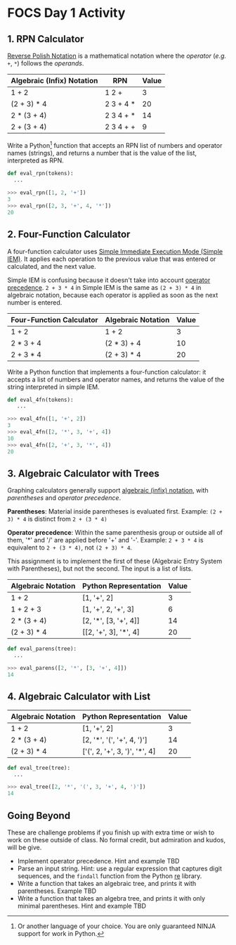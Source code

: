 # FOCS Day 1 Activity

## 1. RPN Calculator

[Reverse Polish Notation](https://en.wikipedia.org/wiki/Reverse_Polish_notation) is a mathematical notation where the *operator* (*e.g.* `+`, `*`) follows the *operands*.

| Algebraic (Infix) Notation | RPN | Value |
| --- | --- | --- |
| 1 + 2 | 1 2 + | 3 |
| (2 + 3) * 4 | 2 3 + 4 * | 20
| 2 * (3 + 4) | 2 3 4 + * | 14
| 2 + (3 + 4) | 2 3 4 + + | 9

Write a Python[^1] function that accepts an RPN list of numbers and operator names (strings), and returns a number that is the value of the list, interpreted as RPN.

``` python
def eval_rpn(tokens):
  ...
 
>>> eval_rpn([1, 2, '+'])
3
>>> eval_rpn([2, 3, '+', 4, '*'])
20
```

[^1]: Or another language of your choice. You are only guaranteed NINJA support for work in Python.


## 2. Four-Function Calculator
A four-function calculator uses [Simple Immediate Execution Mode (Simple IEM)](https://en.wikipedia.org/wiki/Calculator_input_methods#Immediate_execution). It applies each operation to the previous value that was entered or calculated, and the next value.

Simple IEM is confusing because it doesn't take into account [operator precedence](https://en.wikipedia.org/wiki/Order_of_operations). `2 + 3 * 4` in Simple IEM is the same as `(2 + 3) * 4` in algebraic notation, because each operator is applied as soon as the next number is entered.

| Four-Function Calculator | Algebraic Notation | Value |
| --- | --- | --- |
| 1 + 2 | 1 + 2 | 3 |
| 2 * 3 + 4 | (2 * 3) + 4 | 10 |
| 2 + 3 * 4 | (2 + 3) * 4 | 20 |

Write a Python function that implements a four-function calculator: it accepts a list of numbers and operator names, and returns the value of the string interpreted in simple IEM.

``` python
def eval_4fn(tokens):
   ...

>>> eval_4fn([1, '+', 2])
3
>>> eval_4fn([2, '*', 3, '+', 4])
10
>>> eval_4fn([2, '+', 3, '*', 4])
20
```

## 3. Algebraic Calculator with Trees

Graphing calculators generally support [algebraic (infix) notation](https://en.wikipedia.org/wiki/Calculator_input_methods#Infix_notation), with *parentheses* and *operator precedence*.

**Parentheses**: Material inside parentheses is evaluated first. Example: `(2 + 3) * 4` is distinct from `2 + (3 * 4)`

**Operator precedence**: Within the same parenthesis group or outside all of them, '*' and '/' are applied before '+' and '-'. Example: `2 + 3 * 4` is equivalent to `2 + (3 * 4)`, not `(2 + 3) * 4`.

This assignment is to implement the first of these (Algebraic Entry System with Parentheses), but not the second. The input is a list of lists.

| Algebraic Notation | Python Representation | Value |
| --- | --- | --- |
| 1 + 2 | [1, '+', 2] | 3 |
| 1 + 2 + 3 | [1, '+', 2, '+', 3] | 6 |
| 2 * (3 + 4) | [2, '*', [3, '+', 4]] | 14 |
| (2 + 3) * 4 | [[2, '+', 3], '*', 4] | 20 |

``` python
def eval_parens(tree):
  ...

>>> eval_parens([2, '*', [3, '+', 4]])
14
```

## 4. Algebraic Calculator with List

| Algebraic Notation | Python Representation | Value |
| --- | --- | --- |
| 1 + 2 | [1, '+', 2] | 3 |
| 2 * (3 + 4) | [2, '*', '(', '+', 4, ')'] | 14 |
| (2 + 3) * 4 | ['(', 2, '+', 3, ')', '*', 4] | 20 |

``` python
def eval_tree(tree):
  ...

>>> eval_tree([2, '*', '(', 3, '+', 4, ')'])
14
```

## Going Beyond

These are challenge problems if you finish up with extra time or wish to work on these outside of class. No formal credit, but admiration and kudos, will be give.

* Implement operator precedence. Hint and example TBD
* Parse an input string. Hint: use a regular expression that captures digit sequences, and the `findall` function from the Python [re](https://docs.python.org/2/library/re.html) library.
* Write a function that takes an algebraic tree, and prints it with parentheses. Example TBD
* Write a function that takes an algebra tree, and prints it with only minimal parentheses. Hint and example TBD
